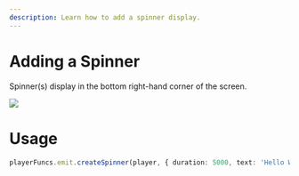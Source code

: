 ```yaml
---
description: Learn how to add a spinner display.
---
```


# Adding a Spinner

Spinner(s) display in the bottom right-hand corner of the screen.

![](https://i.imgur.com/dqsJEUT.png)

# Usage

```typescript
playerFuncs.emit.createSpinner(player, { duration: 5000, text: 'Hello World!' });
```
